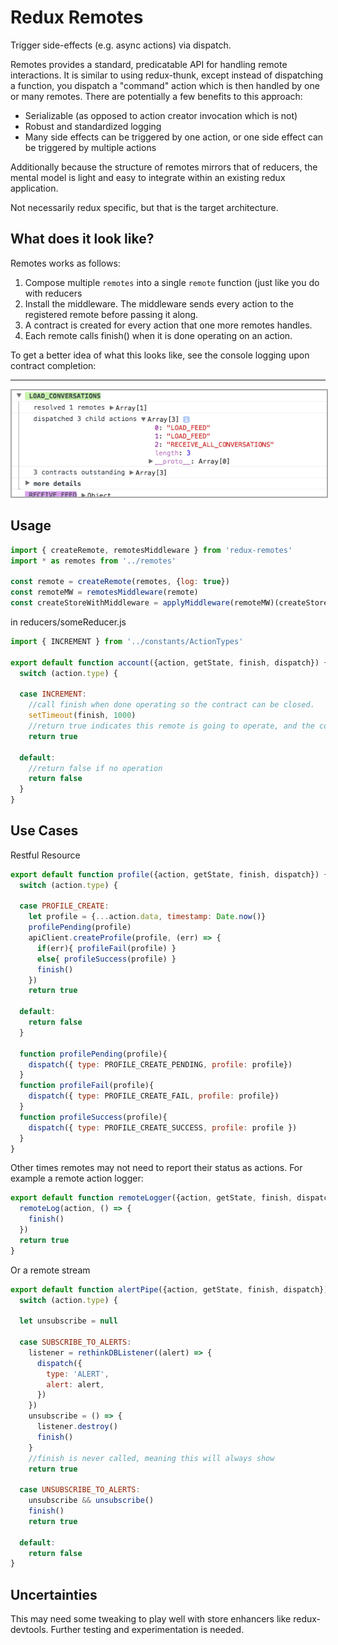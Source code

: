 # Redux Remotes
Trigger side-effects (e.g. async actions) via dispatch.

Remotes provides a standard, predicatable API for handling remote interactions. It is similar to using redux-thunk, except instead of dispatching a function, you dispatch a "command" action which is then handled by one or many remotes. There are potentially a few benefits to this approach:
* Serializable (as opposed to action creator invocation which is not)
* Robust and standardized logging
* Many side effects can be triggered by one action, or one side effect can be triggered by multiple actions

Additionally because the structure of remotes mirrors that of reducers, the mental model is light and easy to integrate within an existing redux application.

Not necessarily redux specific, but that is the target architecture.

## What does it look like?
Remotes works as follows:  
1. Compose multiple `remotes` into a single `remote` function (just like you do with reducers  
2. Install the middleware. The middleware sends every action to the registered remote before passing it along.   
3. A contract is created for every action that one more remotes handles.  
4. Each remote calls finish() when it is done operating on an action.  

To get a better idea of what this looks like, see the console logging upon contract completion:
<hr />
<img style="border:2px solid #aaaaaa;" src="https://raw.githubusercontent.com/rt2zz/redux-remotes/master/examples/log.png" />

## Usage
```js
import { createRemote, remotesMiddleware } from 'redux-remotes'
import * as remotes from '../remotes'

const remote = createRemote(remotes, {log: true})
const remoteMW = remotesMiddleware(remote)
const createStoreWithMiddleware = applyMiddleware(remoteMW)(createStore)
```
in reducers/someReducer.js
```js
import { INCREMENT } from '../constants/ActionTypes'

export default function account({action, getState, finish, dispatch}) {
  switch (action.type) {

  case INCREMENT:
    //call finish when done operating so the contract can be closed.
    setTimeout(finish, 1000)
    //return true indicates this remote is going to operate, and the contract should wait for response
    return true

  default:
    //return false if no operation
    return false
  }
}
```

## Use Cases
Restful Resource
```js
export default function profile({action, getState, finish, dispatch}) {
  switch (action.type) {

  case PROFILE_CREATE:
    let profile = {...action.data, timestamp: Date.now()}
    profilePending(profile)
    apiClient.createProfile(profile, (err) => {
      if(err){ profileFail(profile) }
      else{ profileSuccess(profile) }
      finish()
    })
    return true

  default:
    return false
  }

  function profilePending(profile){
    dispatch({ type: PROFILE_CREATE_PENDING, profile: profile})
  }
  function profileFail(profile){
    dispatch({ type: PROFILE_CREATE_FAIL, profile: profile})
  }
  function profileSuccess(profile){
    dispatch({ type: PROFILE_CREATE_SUCCESS, profile: profile })
  }
}
```

Other times remotes may not need to report their status as actions. For example a remote action logger:
```js
export default function remoteLogger({action, getState, finish, dispatch}) {
  remoteLog(action, () => {
    finish()
  })
  return true
}
```

Or a remote stream
```js
export default function alertPipe({action, getState, finish, dispatch}) {
  switch (action.type) {

  let unsubscribe = null

  case SUBSCRIBE_TO_ALERTS:
    listener = rethinkDBListener((alert) => {
      dispatch({
        type: 'ALERT',
        alert: alert,
      })
    })
    unsubscribe = () => {
      listener.destroy()
      finish()
    }
    //finish is never called, meaning this will always show
    return true

  case UNSUBSCRIBE_TO_ALERTS:
    unsubscribe && unsubscribe()
    finish()
    return true

  default:
    return false
}
```

## Uncertainties
This may need some tweaking to play well with store enhancers like redux-devtools. Further testing and experimentation is needed.
